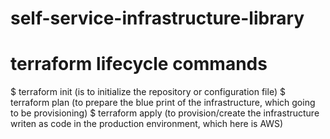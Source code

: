 # self-service-infrastructure-library
# terraform lifecycle commands
$ terraform init (is to initialize the repository or configuration file)
$ terraform plan (to prepare the blue print of the infrastructure, which going to be provisioning)
$ terraform apply (to provision/create the infrastructure writen as code in the production environment, which here is AWS)
